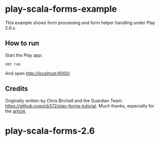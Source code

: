 # play-scala-forms-example

This example shows form processing and form helper handling under Play 2.6.x.

## How to run

Start the Play app:

```
sbt run
```

And open [http://localhost:9000/](http://localhost:9000/)

## Credits

Originally written by Chris Birchall and the Guardian Team: https://github.com/cb372/play-forms-tutorial.  Much thanks, especially for the [article](https://www.theguardian.com/info/developer-blog/2015/dec/30/how-to-add-a-form-to-a-play-application).


# play-scala-forms-2.6
